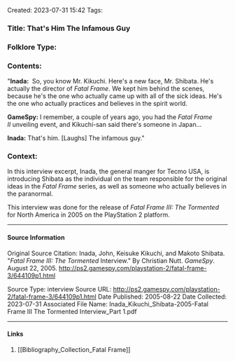 Created: 2023-07-31 15:42
Tags: 

### Title:  That's Him The Infamous Guy
### Folklore Type:

### Contents:
"**Inada:**  So, you know Mr. Kikuchi. Here's a new face, Mr. Shibata. He's actually the director of _Fatal Frame_. We kept him behind the scenes, because he's the one who actually came up with all of the sick ideas. He's the one who actually practices and believes in the spirit world.

**GameSpy:** I remember, a couple of years ago, you had the _Fatal Frame II_ unveiling event, and Kikuchi-san said there's someone in Japan...

**Inada:** That's him. [Laughs] The infamous guy."

### Context:
In this interview excerpt, Inada, the general manger for Tecmo USA, is introducing Shibata as the individual on the team responsible for the original ideas in the _Fatal Frame_ series, as well as someone who actually believes in the paranormal.

This interview was done for the release of _Fatal Frame III: The Tormented_ for North America in 2005 on the PlayStation 2 platform.

----
#### Source Information
Original Source Citation:
	Inada, John, Keisuke Kikuchi, and Makoto Shibata. "_Fatal Frame III: The Tormented_ Interview." By Christian Nutt. _GameSpy_. August 22, 2005.  http://ps2.gamespy.com/playstation-2/fatal-frame-3/644109p1.html

Source Type:  interview
Source URL:  http://ps2.gamespy.com/playstation-2/fatal-frame-3/644109p1.html
Date Published:  2005-08-22
Date Collected:  2023-07-31
Associated File Name:  Inada_Kikuchi_Shibata-2005-Fatal Frame III The Tormented Interview_Part 1.pdf

---
#### Links
1. [[Bibliography_Collection_Fatal Frame]]
